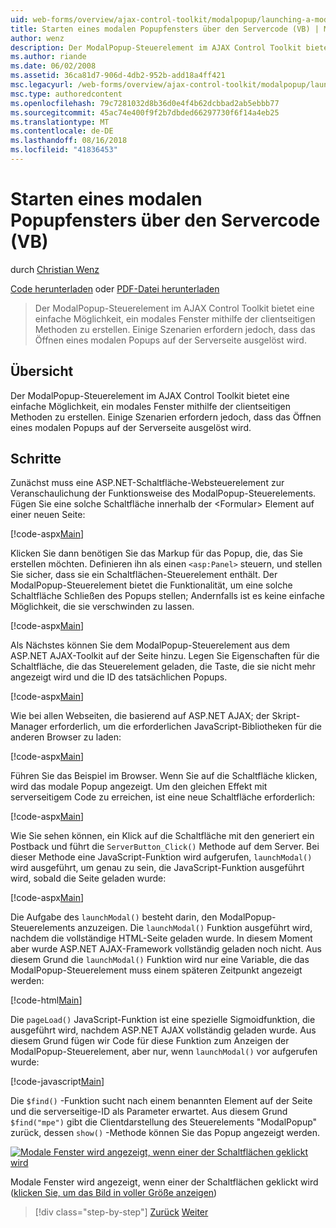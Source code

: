 ```yaml
---
uid: web-forms/overview/ajax-control-toolkit/modalpopup/launching-a-modal-popup-window-from-server-code-vb
title: Starten eines modalen Popupfensters über den Servercode (VB) | Microsoft-Dokumentation
author: wenz
description: Der ModalPopup-Steuerelement im AJAX Control Toolkit bietet eine einfache Möglichkeit, ein modales Fenster mithilfe der clientseitigen Methoden zu erstellen. Einige Szenarien erfordern jedoch, t...
ms.author: riande
ms.date: 06/02/2008
ms.assetid: 36ca81d7-906d-4db2-952b-add18a4ff421
msc.legacyurl: /web-forms/overview/ajax-control-toolkit/modalpopup/launching-a-modal-popup-window-from-server-code-vb
msc.type: authoredcontent
ms.openlocfilehash: 79c7281032d8b36d0e4f4b62dcbbad2ab5ebbb77
ms.sourcegitcommit: 45ac74e400f9f2b7dbded66297730f6f14a4eb25
ms.translationtype: MT
ms.contentlocale: de-DE
ms.lasthandoff: 08/16/2018
ms.locfileid: "41836453"
---
```

<a name="launching-a-modal-popup-window-from-server-code-vb"></a>Starten eines modalen Popupfensters über den Servercode (VB)
====================
durch [Christian Wenz](https://github.com/wenz)

[Code herunterladen](http://download.microsoft.com/download/2/4/0/24052038-f942-4336-905b-b60ae56f0dd5/ModalPopup1.vb.zip) oder [PDF-Datei herunterladen](http://download.microsoft.com/download/b/6/a/b6ae89ee-df69-4c87-9bfb-ad1eb2b23373/modalpopup1VB.pdf)

> Der ModalPopup-Steuerelement im AJAX Control Toolkit bietet eine einfache Möglichkeit, ein modales Fenster mithilfe der clientseitigen Methoden zu erstellen. Einige Szenarien erfordern jedoch, dass das Öffnen eines modalen Popups auf der Serverseite ausgelöst wird.


## <a name="overview"></a>Übersicht

Der ModalPopup-Steuerelement im AJAX Control Toolkit bietet eine einfache Möglichkeit, ein modales Fenster mithilfe der clientseitigen Methoden zu erstellen. Einige Szenarien erfordern jedoch, dass das Öffnen eines modalen Popups auf der Serverseite ausgelöst wird.

## <a name="steps"></a>Schritte

Zunächst muss eine ASP.NET-Schaltfläche-Websteuerelement zur Veranschaulichung der Funktionsweise des ModalPopup-Steuerelements. Fügen Sie eine solche Schaltfläche innerhalb der &lt;Formular&gt; Element auf einer neuen Seite:

[!code-aspx[Main](launching-a-modal-popup-window-from-server-code-vb/samples/sample1.aspx)]

Klicken Sie dann benötigen Sie das Markup für das Popup, die, das Sie erstellen möchten. Definieren ihn als einen `<asp:Panel>` steuern, und stellen Sie sicher, dass sie ein Schaltflächen-Steuerelement enthält. Der ModalPopup-Steuerelement bietet die Funktionalität, um eine solche Schaltfläche Schließen des Popups stellen; Andernfalls ist es keine einfache Möglichkeit, die sie verschwinden zu lassen.

[!code-aspx[Main](launching-a-modal-popup-window-from-server-code-vb/samples/sample2.aspx)]

Als Nächstes können Sie dem ModalPopup-Steuerelement aus dem ASP.NET AJAX-Toolkit auf der Seite hinzu. Legen Sie Eigenschaften für die Schaltfläche, die das Steuerelement geladen, die Taste, die sie nicht mehr angezeigt wird und die ID des tatsächlichen Popups.

[!code-aspx[Main](launching-a-modal-popup-window-from-server-code-vb/samples/sample3.aspx)]

Wie bei allen Webseiten, die basierend auf ASP.NET AJAX; der Skript-Manager erforderlich, um die erforderlichen JavaScript-Bibliotheken für die anderen Browser zu laden:

[!code-aspx[Main](launching-a-modal-popup-window-from-server-code-vb/samples/sample4.aspx)]

Führen Sie das Beispiel im Browser. Wenn Sie auf die Schaltfläche klicken, wird das modale Popup angezeigt. Um den gleichen Effekt mit serverseitigem Code zu erreichen, ist eine neue Schaltfläche erforderlich:

[!code-aspx[Main](launching-a-modal-popup-window-from-server-code-vb/samples/sample5.aspx)]

Wie Sie sehen können, ein Klick auf die Schaltfläche mit den generiert ein Postback und führt die `ServerButton_Click()` Methode auf dem Server. Bei dieser Methode eine JavaScript-Funktion wird aufgerufen, `launchModal()` wird ausgeführt, um genau zu sein, die JavaScript-Funktion ausgeführt wird, sobald die Seite geladen wurde:

[!code-aspx[Main](launching-a-modal-popup-window-from-server-code-vb/samples/sample6.aspx)]

Die Aufgabe des `launchModal()` besteht darin, den ModalPopup-Steuerelements anzuzeigen. Die `launchModal()` Funktion ausgeführt wird, nachdem die vollständige HTML-Seite geladen wurde. In diesem Moment aber wurde ASP.NET AJAX-Framework vollständig geladen noch nicht. Aus diesem Grund die `launchModal()` Funktion wird nur eine Variable, die das ModalPopup-Steuerelement muss einem späteren Zeitpunkt angezeigt werden:

[!code-html[Main](launching-a-modal-popup-window-from-server-code-vb/samples/sample7.html)]

Die `pageLoad()` JavaScript-Funktion ist eine spezielle Sigmoidfunktion, die ausgeführt wird, nachdem ASP.NET AJAX vollständig geladen wurde. Aus diesem Grund fügen wir Code für diese Funktion zum Anzeigen der ModalPopup-Steuerelement, aber nur, wenn `launchModal()` vor aufgerufen wurde:

[!code-javascript[Main](launching-a-modal-popup-window-from-server-code-vb/samples/sample8.js)]

Die `$find()` -Funktion sucht nach einem benannten Element auf der Seite und die serverseitige-ID als Parameter erwartet. Aus diesem Grund `$find("mpe")` gibt die Clientdarstellung des Steuerelements "ModalPopup" zurück, dessen `show()` -Methode können Sie das Popup angezeigt werden.


[![Modale Fenster wird angezeigt, wenn einer der Schaltflächen geklickt wird](launching-a-modal-popup-window-from-server-code-vb/_static/image2.png)](launching-a-modal-popup-window-from-server-code-vb/_static/image1.png)

Modale Fenster wird angezeigt, wenn einer der Schaltflächen geklickt wird ([klicken Sie, um das Bild in voller Größe anzeigen](launching-a-modal-popup-window-from-server-code-vb/_static/image3.png))

> [!div class="step-by-step"]
> [Zurück](positioning-a-modalpopup-cs.md)
> [Weiter](using-modalpopup-with-a-repeater-control-vb.md)
